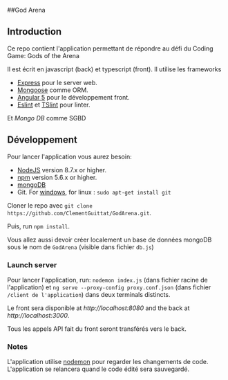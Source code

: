 ##God Arena

## Introduction

Ce repo contient l'application permettant de répondre au défi du Coding Game: Gods of the Arena

Il est écrit en javascript (back) et typescript (front).
Il utilise les frameworks
- [Express](https://expressjs.com) pour le server web.
- [Mongoose](http://mongoosejs.com) comme ORM.
- [Angular 5](https://angular.io/) pour le développement front.
- [Eslint](https://eslint.org/) et [TSlint](https://palantir.github.io/tslint/) pour linter.

Et *Mongo DB* comme SGBD

## Développement

Pour lancer l'application vous aurez besoin:
- [NodeJS](https://nodejs.org/en/) version 8.7.x or higher.
- [npm](https://www.npmjs.com) version 5.6.x or higher.
- [mongoDB](https://www.mongodb.com)
- Git. For [windows](https://git-scm.com/downloads), for linux : `sudo apt-get install git`

Cloner le repo avec `git clone https://github.com/ClementGuittat/GodArena.git`.

Puis, run `npm install`.

Vous allez aussi devoir créer localement un base de données mongoDB sous le nom de `GodArena` (visible dans fichier `db.js`)

### Launch server

Pour lancer l'application, run: `nodemon index.js` (dans fichier racine de l'application) et `ng serve --proxy-config proxy.conf.json` (dans fichier `/client de l'application`) dans deux terminals distincts.

Le front sera disponible at _http://localhost:8080_ and the back at _http://localhost:3000_.

Tous les appels API fait du front seront transférés vers le back.

### Notes

L'application utilise [nodemon](https://nodemon.io/) pour regarder les changements de code.
L'application se relancera quand le code édité sera sauvegardé.

